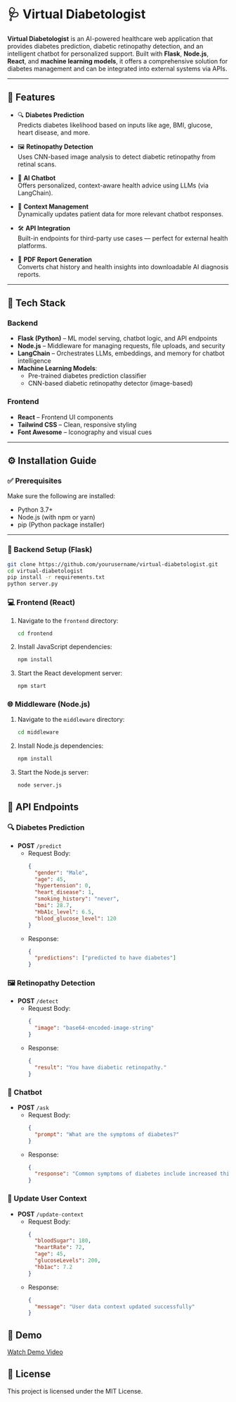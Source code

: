 # 🩺 Virtual Diabetologist

**Virtual Diabetologist** is an AI-powered healthcare web application that provides diabetes prediction, diabetic retinopathy detection, and an intelligent chatbot for personalized support. Built with **Flask**, **Node.js**, **React**, and **machine learning models**, it offers a comprehensive solution for diabetes management and can be integrated into external systems via APIs.

---

## 🚀 Features

- 🔍 **Diabetes Prediction**  
  Predicts diabetes likelihood based on inputs like age, BMI, glucose, heart disease, and more.

- 🖼️ **Retinopathy Detection**  
  Uses CNN-based image analysis to detect diabetic retinopathy from retinal scans.

- 🤖 **AI Chatbot**  
  Offers personalized, context-aware health advice using LLMs (via LangChain).

- 🧠 **Context Management**  
  Dynamically updates patient data for more relevant chatbot responses.

- 🛠️ **API Integration**  
  Built-in endpoints for third-party use cases — perfect for external health platforms.

- 📄 **PDF Report Generation**  
  Converts chat history and health insights into downloadable AI diagnosis reports.

---

## 🧰 Tech Stack

### Backend
- **Flask (Python)** – ML model serving, chatbot logic, and API endpoints  
- **Node.js** – Middleware for managing requests, file uploads, and security  
- **LangChain** – Orchestrates LLMs, embeddings, and memory for chatbot intelligence  
- **Machine Learning Models**:  
  - Pre-trained diabetes prediction classifier  
  - CNN-based diabetic retinopathy detector (image-based)

### Frontend
- **React** – Frontend UI components  
- **Tailwind CSS** – Clean, responsive styling  
- **Font Awesome** – Iconography and visual cues

---

## ⚙️ Installation Guide

### ✅ Prerequisites
Make sure the following are installed:
- Python 3.7+
- Node.js (with npm or yarn)
- pip (Python package installer)

---

### 🔧 Backend Setup (Flask)
```bash
git clone https://github.com/yourusername/virtual-diabetologist.git
cd virtual-diabetologist
pip install -r requirements.txt
python server.py

 ```

### 💻 Frontend (React)
1. Navigate to the `frontend` directory:
    ```bash
    cd frontend
   ```

2. Install JavaScript dependencies:
    ```bash
    npm install
    ```

3. Start the React development server:
    ```bash
    npm start
    ```

### 🌐 Middleware (Node.js)
1. Navigate to the `middleware` directory:
    ```bash
    cd middleware
    ```

2. Install Node.js dependencies:
    ```bash
    npm install
    ```

3. Start the Node.js server:
    ```bash
    node server.js
    ```

## 📡 API Endpoints

### 🔍 Diabetes Prediction
- **POST** `/predict`
    - Request Body:
      ```json
      {
        "gender": "Male",
        "age": 45,
        "hypertension": 0,
        "heart_disease": 1,
        "smoking_history": "never",
        "bmi": 28.7,
        "HbA1c_level": 6.5,
        "blood_glucose_level": 120
      }
      ```
    - Response:
      ```json
      {
        "predictions": ["predicted to have diabetes"]
      }
      ```

### 🖼️ Retinopathy Detection
- **POST** `/detect`
    - Request Body:
      ```json
      {
        "image": "base64-encoded-image-string"
      }
      ```
    - Response:
      ```json
      {
        "result": "You have diabetic retinopathy."
      }
      ```

### 🤖 Chatbot
- **POST** `/ask`
    - Request Body:
      ```json
      {
        "prompt": "What are the symptoms of diabetes?"
      }
      ```
    - Response:
      ```json
      {
        "response": "Common symptoms of diabetes include increased thirst, frequent urination, extreme hunger, etc."
      }
      ```

### 🧠 Update User Context
- **POST** `/update-context`
    - Request Body:
      ```json
      {
        "bloodSugar": 180,
        "heartRate": 72,
        "age": 45,
        "glucoseLevels": 200,
        "hb1ac": 7.2
      }
      ```
    - Response:
      ```json
      {
        "message": "User data context updated successfully"
      }
      ```

## 🎥 Demo  
[Watch Demo Video](https://shorturl.at/myew2)

## 📄 License

This project is licensed under the MIT License.

